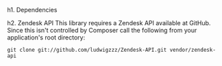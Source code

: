 h1. Dependencies

h2. Zendesk API
This library requires a Zendesk API available at GitHub.
Since this isn't controlled by Composer call the following from your application's root directory:
 
    git clone git://github.com/ludwigzzz/Zendesk-API.git vendor/zendesk-api